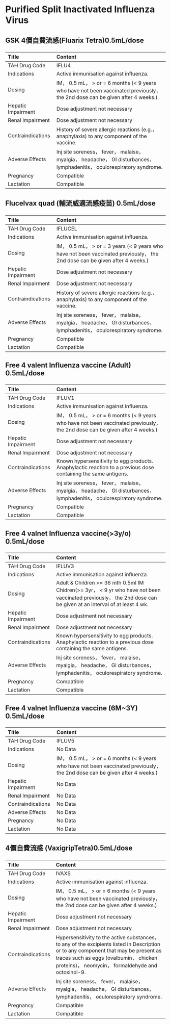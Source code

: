 # Purified Split Inactivated Influenza Virus

## GSK 4價自費流感(Fluarix Tetra)0.5mL/dose

##### 

| Title              | Content                                                                                                                      |
|:-------------------|:-----------------------------------------------------------------------------------------------------------------------------|
| TAH Drug Code      | IFLU4                                                                                                                        |
| Indications        | Active immunisation against influenza.                                                                                       |
| Dosing             | IM， 0.5 mL， > or = 6 months (< 9 years who have not been vaccinated previously， the 2nd dose can be given after 4 weeks.) |
| Hepatic Impairment | Dose adjustment not necessary                                                                                                |
| Renal Impairment   | Dose adjustment not necessary                                                                                                |
| Contraindications  | History of severe allergic reactions (e.g.， anaphylaxis) to any component of the vaccine.                                   |
| Adverse Effects    | Inj site soreness， fever， malaise， myalgia， headache， GI disturbances， lymphadenitis， oculorespiratory syndrome.      |
| Pregnancy          | Compatible                                                                                                                   |
| Lactation          | Compatible                                                                                                                   |

## Flucelvax quad (輔流威適流感疫苗) 0.5mL/dose

##### 

| Title              | Content                                                                                                                     |
|:-------------------|:----------------------------------------------------------------------------------------------------------------------------|
| TAH Drug Code      | IFLUCEL                                                                                                                     |
| Indications        | Active immunisation against influenza.                                                                                      |
| Dosing             | IM， 0.5 mL， > or = 3 years (< 9 years who have not been vaccinated previously， the 2nd dose can be given after 4 weeks.) |
| Hepatic Impairment | Dose adjustment not necessary                                                                                               |
| Renal Impairment   | Dose adjustment not necessary                                                                                               |
| Contraindications  | History of severe allergic reactions (e.g.， anaphylaxis) to any component of the vaccine.                                  |
| Adverse Effects    | Inj site soreness， fever， malaise， myalgia， headache， GI disturbances， lymphadenitis， oculorespiratory syndrome.     |
| Pregnancy          | Compatible                                                                                                                  |
| Lactation          | Compatible                                                                                                                  |

## Free 4 valent Influenza vaccine (Adult) 0.5mL/dose

##### 

| Title              | Content                                                                                                                      |
|:-------------------|:-----------------------------------------------------------------------------------------------------------------------------|
| TAH Drug Code      | IFLUV1                                                                                                                       |
| Indications        | Active immunisation against influenza.                                                                                       |
| Dosing             | IM， 0.5 mL， > or = 6 months (< 9 years who have not been vaccinated previously， the 2nd dose can be given after 4 weeks.) |
| Hepatic Impairment | Dose adjustment not necessary                                                                                                |
| Renal Impairment   | Dose adjustment not necessary                                                                                                |
| Contraindications  | Known hypersensitivity to egg products. Anaphylactic reaction to a previous dose containing the same antigens.               |
| Adverse Effects    | Inj site soreness， fever， malaise， myalgia， headache， GI disturbances， lymphadenitis， oculorespiratory syndrome.      |
| Pregnancy          | Compatible                                                                                                                   |
| Lactation          | Compatible                                                                                                                   |

## Free 4 valnet Influenza vaccine(>3y/o) 0.5mL/dose

##### 

| Title              | Content                                                                                                                                                          |
|:-------------------|:-----------------------------------------------------------------------------------------------------------------------------------------------------------------|
| TAH Drug Code      | IFLUV3                                                                                                                                                           |
| Indications        | Active immunisation against influenza.                                                                                                                           |
| Dosing             | Adult & Children >= 36 mth 0.5ml IM Chidren(>= 3yr， < 9 yr who have not been vaccinated previously， the 2nd dose can be given at an interval of at least 4 wk. |
| Hepatic Impairment | Dose adjustment not necessary                                                                                                                                    |
| Renal Impairment   | Dose adjustment not necessary                                                                                                                                    |
| Contraindications  | Known hypersensitivity to egg products. Anaphylactic reaction to a previous dose containing the same antigens.                                                   |
| Adverse Effects    | Inj site soreness， fever， malaise， myalgia， headache， GI disturbances， lymphadenitis， oculorespiratory syndrome.                                          |
| Pregnancy          | Compatible                                                                                                                                                       |
| Lactation          | Compatible                                                                                                                                                       |

## Free 4 valnet Influenza vaccine (6M~3Y) 0.5mL/dose

##### 

| Title              | Content                                                                                                                      |
|:-------------------|:-----------------------------------------------------------------------------------------------------------------------------|
| TAH Drug Code      | IFLUV5                                                                                                                       |
| Indications        | No Data                                                                                                                      |
| Dosing             | IM， 0.5 mL， > or = 6 months (< 9 years who have not been vaccinated previously， the 2nd dose can be given after 4 weeks.) |
| Hepatic Impairment | No Data                                                                                                                      |
| Renal Impairment   | No Data                                                                                                                      |
| Contraindications  | No Data                                                                                                                      |
| Adverse Effects    | No Data                                                                                                                      |
| Pregnancy          | No Data                                                                                                                      |
| Lactation          | No Data                                                                                                                      |

## 4價自費流感 (VaxigripTetra)0.5mL/dose

##### 

| Title              | Content                                                                                                                                                                                                                             |
|:-------------------|:------------------------------------------------------------------------------------------------------------------------------------------------------------------------------------------------------------------------------------|
| TAH Drug Code      | IVAXS                                                                                                                                                                                                                               |
| Indications        | Active immunisation against influenza.                                                                                                                                                                                              |
| Dosing             | IM， 0.5 mL， > or = 6 months (< 9 years who have not been vaccinated previously， the 2nd dose can be given after 4 weeks.)                                                                                                        |
| Hepatic Impairment | Dose adjustment not necessary                                                                                                                                                                                                       |
| Renal Impairment   | Dose adjustment not necessary                                                                                                                                                                                                       |
| Contraindications  | Hypersensitivity to the active substances， to any of the excipients listed in Description or to any component that may be present as traces such as eggs (ovalbumin， chicken proteins)， neomycin， formaldehyde and octoxinol-9. |
| Adverse Effects    | Inj site soreness， fever， malaise， myalgia， headache， GI disturbances， lymphadenitis， oculorespiratory syndrome.                                                                                                             |
| Pregnancy          | Compatible                                                                                                                                                                                                                          |
| Lactation          | Compatible                                                                                                                                                                                                                          |

